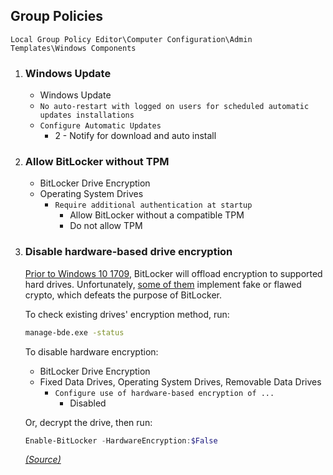 ## Group Policies
`Local Group Policy Editor\Computer Configuration\Admin Templates\Windows Components`

1. ### Windows Update
   - Windows Update
    - `No auto-restart with logged on users for scheduled automatic updates installations`
    - `Configure Automatic Updates`
      - 2 - Notify for download and auto install

2. ### Allow BitLocker without TPM
   - BitLocker Drive Encryption
    - Operating System Drives
      - `Require additional authentication at startup`
        - Allow BitLocker without a compatible TPM
        - Do not allow TPM

3. ### Disable hardware-based drive encryption
    [Prior to Windows 10 1709](https://hexus.net/tech/news/software/135266-microsoft-stops-trusting-ssd-maker-hardware-encryption/), BitLocker will offload encryption to supported hard drives. Unfortunately, [some of them](https://discordapp.com/channels/517246314346709012/685963469862076540/752689362113921114) implement fake or flawed crypto, which defeats the purpose of BitLocker.

    To check existing drives' encryption method, run:
    ```cmd
    manage-bde.exe -status
    ```
    To disable hardware encryption:
    - BitLocker Drive Encryption
    - Fixed Data Drives, Operating System Drives, Removable Data Drives
      - `Configure use of hardware-based encryption of ...`
        - Disabled

    Or, decrypt the drive, then run:
    ```powershell
    Enable-BitLocker -HardwareEncryption:$False
    ```
    [_(Source)_](https://winaero.com/blog/disable-hardware-bitlocker-encryption/)
